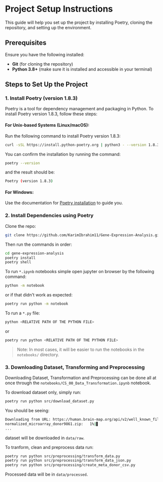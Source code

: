 # Project Setup Instructions

This guide will help you set up the project by installing Poetry, cloning the repository, and setting up the environment.

## Prerequisites

Ensure you have the following installed:

- **Git** (for cloning the repository)
- **Python 3.8+** (make sure it is installed and accessible in your terminal)

## Steps to Set Up the Project

### 1. Install Poetry (version 1.8.3)

Poetry is a tool for dependency management and packaging in Python. To install Poetry version 1.8.3, follow these steps:

#### For Unix-based Systems (Linux/macOS):

Run the following command to install Poetry version 1.8.3:

```bash
curl -sSL https://install.python-poetry.org | python3 - --version 1.8.3
```

You can confirm the installation by running the command:
```bash
poetry --version
```
and the result should be:
```bash
Poetry (version 1.8.3)
```

#### For Windows:

Use the documentation for [Poetry installation](https://python-poetry.org/docs/1.8/]) to guide you.


### 2. Install Dependencies using Poetry 

Clone the repo: 
```bash
git clone https://github.com/KarimIbrahim11/Gene-Expression-Analysis.git
```
Then run the commands in order: 
```bash 
cd gene-expression-analysis
poetry install
poetry shell

```
To run `*.ipynb` notebooks simple open jupyter on browser by the following command:
```bash
python -m notebook
```
or if that didn't work as expected:  
```bash
poetry run python -m notebook
```

To run a `*.py` file: 
```bash
python <RELATIVE PATH OF THE PYTHON FILE>
```
or
```bash
poetry run python <RELATIVE PATH OF THE PYTHON FILE>
```
> Note: In most cases, it will be easier to run the notebooks in the `notebooks/` directory.

### 3. Downloading Dataset, Transforming and Preprocessing

Downloading Dataset, Transformation and Preprocessing can be done all at once through the `notebooks/CS_00_Data_Transformation.ipynb` notebook. 

To download dataset only, simply run:
```bash
poetry run python src/download_dataset.py
```
You should be seeing:
```bash
Downloading from URL: https://human.brain-map.org/api/v2/well_known_file_download/178238387
normalized_microarray_donor9861.zip:   1%|▋                                                                                                 | 2.91M/426M [00:09<23:15, 303kB/s
...
```
dataset will be downloaded in `data/raw`. 

To tranform, clean and preprocess data run: 
```bash
poetry run python src/preprocessing/transform_data.py
poetry run python src/preprocessing/transform_data_json.py
poetry run python src/preprocessing/create_meta_donor_csv.py
```

Processed data will be in `data/processed`.